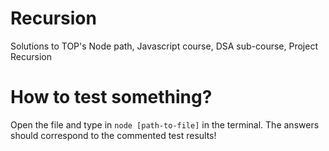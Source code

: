 # Recursion
Solutions to TOP's Node path, Javascript course, DSA sub-course, Project Recursion

# How to test something?
Open the file and type in `node [path-to-file]` in the terminal. The answers should correspond to the commented test results!
